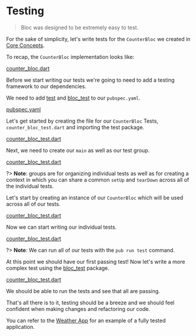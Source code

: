 # Testing

> Bloc was designed to be extremely easy to test.

For the sake of simplicity, let's write tests for the `CounterBloc` we created in [Core Concepts](coreconcepts.md).

To recap, the `CounterBloc` implementation looks like:

[counter_bloc.dart](_snippets/testing/counter_bloc.dart.md ':include')

Before we start writing our tests we're going to need to add a testing framework to our dependencies.

We need to add [test](https://pub.dev/packages/test) and [bloc_test](https://pub.dev/packages/bloc_test) to our `pubspec.yaml`.

[pubspec.yaml](_snippets/testing/pubspec.yaml.md ':include')

Let's get started by creating the file for our `CounterBloc` Tests, `counter_bloc_test.dart` and importing the test package.

[counter_bloc_test.dart](_snippets/testing/counter_bloc_test_imports.dart.md ':include')

Next, we need to create our `main` as well as our test group.

[counter_bloc_test.dart](_snippets/testing/counter_bloc_test_main.dart.md ':include')

?> **Note**: groups are for organizing individual tests as well as for creating a context in which you can share a common `setUp` and `tearDown` across all of the individual tests.

Let's start by creating an instance of our `CounterBloc` which will be used across all of our tests.

[counter_bloc_test.dart](_snippets/testing/counter_bloc_test_setup.dart.md ':include')

Now we can start writing our individual tests.

[counter_bloc_test.dart](_snippets/testing/counter_bloc_test_initial_state.dart.md ':include')

?> **Note**: We can run all of our tests with the `pub run test` command.

At this point we should have our first passing test! Now let's write a more complex test using the [bloc_test](https://pub.dev/packages/bloc_test) package.

[counter_bloc_test.dart](_snippets/testing/counter_bloc_test_bloc_test.dart.md ':include')

We should be able to run the tests and see that all are passing.

That's all there is to it, testing should be a breeze and we should feel confident when making changes and refactoring our code.

You can refer to the [Weather App](https://github.com/felangel/bloc/tree/master/examples/flutter_weather) for an example of a fully tested application.
